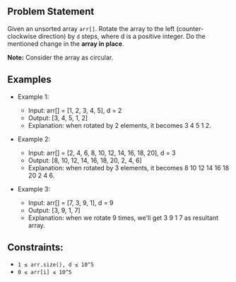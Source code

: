 ## Problem Statement

Given an unsorted array `arr[]`. Rotate the array to the left (counter-clockwise direction) by `d` steps, where d is a positive integer. Do the mentioned change in the **array in place**.</br>

**Note:** Consider the array as circular.

## Examples

- Example 1:
  - Input: arr[] = [1, 2, 3, 4, 5], d = 2
  - Output: [3, 4, 5, 1, 2]
  - Explanation: when rotated by 2 elements, it becomes 3 4 5 1 2.

- Example 2:
  - Input: arr[] = [2, 4, 6, 8, 10, 12, 14, 16, 18, 20], d = 3
  - Output: [8, 10, 12, 14, 16, 18, 20, 2, 4, 6]
  - Explanation: when rotated by 3 elements, it becomes 8 10 12 14 16 18 20 2 4 6.

- Example 3:
  - Input: arr[] = [7, 3, 9, 1], d = 9
  - Output: [3, 9, 1, 7]
  - Explanation: when we rotate 9 times, we'll get 3 9 1 7 as resultant array.

## Constraints:
- `1 ≤ arr.size(), d ≤ 10^5`
- `0 ≤ arr[i] ≤ 10^5`
